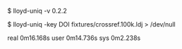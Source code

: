 $ lloyd-uniq -v
0.2.2

$ lloyd-uniq -key DOI fixtures/crossref.100k.ldj > /dev/null

real    0m16.168s
user    0m14.736s
sys     0m2.238s
